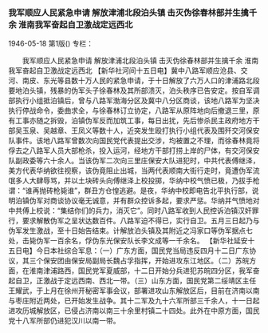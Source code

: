 ### 我军顺应人民紧急申请  解放津浦北段泊头镇  击灭伪徐春林部并生擒千余  淮南我军奋起自卫激战定远西北

1946-05-18
第1版()
专栏：

　　我军顺应人民紧急申请
    解放津浦北段泊头镇
    击灭伪徐春林部并生擒千余
    淮南我军奋起自卫激战定远西北
    【新华社河间十五日电】冀中八路军顺应沧县、交河、南皮、东光等县数十万人民的紧急申请，于十日解放了六万人口的津浦路北段要地泊头镇，残暴的伪军头子徐春林及其所部溃灭，泊头秩序已告安定。按自军调部执行小组抵泊镇后，曾与八路军渤海分区及冀中八分区商谈，该地八路军为坚决执行停战命令，委曲求全，与徐春林订立协定，八路军从原阵地向后撤退三里，原有工事亦随之拆毁，泊镇伪军反而加筑工事，每日出扰，先后惨杀民主政府地方干部吴玉泉、吴越章、王凤义等数十人，近突发生殴打执行小组代表及围歼交河保安队事件。该地八路军曾数次向国民党代表提出交涉，均被置之不理，而徐春林竟将俘去之八路军人员大部枪杀，投入运河，经地方干部打捞上岸的尸体，有交河保安队副政委等六十余人。当该伪军二次向三里庄保安大队进犯时，中共代表傅继泽，美方代表华纳欲往视察，该伪竟阻止出城，当两代表顺南大街行走时，竟遭伪军流氓多人大肆辱骂，并以土块砖头向傅继泽上校投掷，华纳中校气愤已极，乃拔手枪谓：“谁再抛砖枪毙谁”，群丑方仓惶逃避。是夜，华纳中校即电告北平执行部，说明泊镇伪军对商谈协议毫无诚意，并有群众控诉多起，要求严惩。华纳并气愤地对中共傅上校说：“集结你们的兵力，消灭它”。同时八路军收到人民控诉泊镇汉奸罪行，要求解散伪军之呈状达数百件。八路军迫不得已，实行自卫。五月三日起乃与伪军发生激战，至十日始告结束。计解放泊头镇及其附近之冯家口等伪军据点七处，击毙伪军一百余名，俘伪东光保安队长李文成等一千余名。
    【新华社延安十五日电】今日本社综合军息：（一）广东方面，国民党当局违反四月十二日广东协议，其三个保安团由保安局副局长魏占孚指挥，开始进攻东江地区。（二）苏皖方面，在淮南津浦路西，国民党军夏威部，十二日开始分兵进犯苏皖四分区，我军奋起自卫，正激战于定远西南、西北一带。（三）山东方面，国民党第二绥靖区主任王耀武，于上月在徐州开秘密军事会议，部署进攻山东解放区后，目前在济南以南与枣庄附近两处，已开始发生战争。其十二军及九十六军所部三千余人，十一日起进攻历城解放区，已侵占济南以南三十余里村镇二十四处。此外在中原方面，国民党十八军所部仍进犯汉川以南一带。

